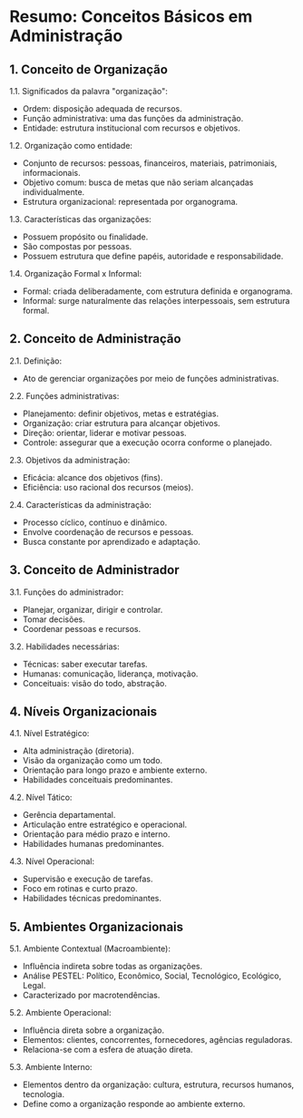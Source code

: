 # Resumo: Conceitos Básicos em Administração

## 1. Conceito de Organização

1.1. Significados da palavra "organização":
- Ordem: disposição adequada de recursos.
- Função administrativa: uma das funções da administração.
- Entidade: estrutura institucional com recursos e objetivos.

1.2. Organização como entidade:
- Conjunto de recursos: pessoas, financeiros, materiais, patrimoniais, informacionais.
- Objetivo comum: busca de metas que não seriam alcançadas individualmente.
- Estrutura organizacional: representada por organograma.

1.3. Características das organizações:
- Possuem propósito ou finalidade.
- São compostas por pessoas.
- Possuem estrutura que define papéis, autoridade e responsabilidade.

1.4. Organização Formal x Informal:
- Formal: criada deliberadamente, com estrutura definida e organograma.
- Informal: surge naturalmente das relações interpessoais, sem estrutura formal.

## 2. Conceito de Administração

2.1. Definição:
- Ato de gerenciar organizações por meio de funções administrativas.

2.2. Funções administrativas:
- Planejamento: definir objetivos, metas e estratégias.
- Organização: criar estrutura para alcançar objetivos.
- Direção: orientar, liderar e motivar pessoas.
- Controle: assegurar que a execução ocorra conforme o planejado.

2.3. Objetivos da administração:
- Eficácia: alcance dos objetivos (fins).
- Eficiência: uso racional dos recursos (meios).

2.4. Características da administração:
- Processo cíclico, contínuo e dinâmico.
- Envolve coordenação de recursos e pessoas.
- Busca constante por aprendizado e adaptação.

## 3. Conceito de Administrador

3.1. Funções do administrador:
- Planejar, organizar, dirigir e controlar.
- Tomar decisões.
- Coordenar pessoas e recursos.

3.2. Habilidades necessárias:
- Técnicas: saber executar tarefas.
- Humanas: comunicação, liderança, motivação.
- Conceituais: visão do todo, abstração.

## 4. Níveis Organizacionais

4.1. Nível Estratégico:
- Alta administração (diretoria).
- Visão da organização como um todo.
- Orientação para longo prazo e ambiente externo.
- Habilidades conceituais predominantes.

4.2. Nível Tático:
- Gerência departamental.
- Articulação entre estratégico e operacional.
- Orientação para médio prazo e interno.
- Habilidades humanas predominantes.

4.3. Nível Operacional:
- Supervisão e execução de tarefas.
- Foco em rotinas e curto prazo.
- Habilidades técnicas predominantes.

## 5. Ambientes Organizacionais

5.1. Ambiente Contextual (Macroambiente):
- Influência indireta sobre todas as organizações.
- Análise PESTEL: Político, Econômico, Social, Tecnológico, Ecológico, Legal.
- Caracterizado por macrotendências.

5.2. Ambiente Operacional:
- Influência direta sobre a organização.
- Elementos: clientes, concorrentes, fornecedores, agências reguladoras.
- Relaciona-se com a esfera de atuação direta.

5.3. Ambiente Interno:
- Elementos dentro da organização: cultura, estrutura, recursos humanos, tecnologia.
- Define como a organização responde ao ambiente externo.